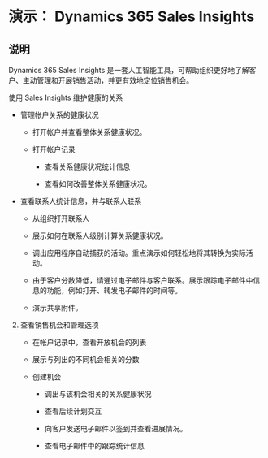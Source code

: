 ﻿---
demo:
    title: '演示： Dynamics 365 Sales Insights'
    module: '模块 2： 学习 Dynamics 365 Sales 的基础知识'
---

# 演示： Dynamics 365 Sales Insights

## 说明

Dynamics 365 Sales Insights 是一套人工智能工具，可帮助组织更好地了解客户、主动管理和开展销售活动，并更有效地定位销售机会。 

使用 Sales Insights 维护健康的关系

- 管理帐户关系的健康状况

	- 打开帐户并查看整体关系健康状况。

	- 打开帐户记录

		- 查看关系健康状况统计信息

		- 查看如何改善整体关系健康状况。 

- 查看联系人统计信息，并与联系人联系

	- 从组织打开联系人

	- 展示如何在联系人级别计算关系健康状况。

	- 调出应用程序自动捕获的活动。重点演示如何轻松地将其转换为实际活动。 

	- 由于客户分数降低，请通过电子邮件与客户联系。展示跟踪电子邮件中信息的功能，例如打开、转发电子邮件的时间等。 

	- 演示共享附件。 

 

2. 查看销售机会和管理选项

	- 在帐户记录中，查看开放机会的列表

	- 展示与列出的不同机会相关的分数

	- 创建机会

		- 调出与该机会相关的关系健康状况

		- 查看后续计划交互 

		- 向客户发送电子邮件以签到并查看进展情况。 

		- 查看电子邮件中的跟踪统计信息 

